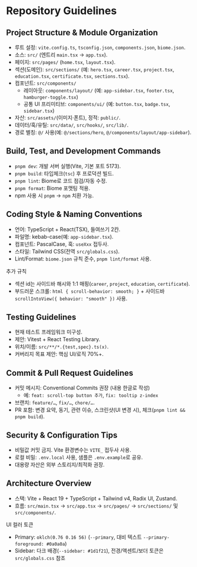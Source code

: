 # Repository Guidelines

## Project Structure & Module Organization

- 루트 설정: `vite.config.ts`, `tsconfig.json`, `components.json`, `biome.json`.
- 소스: `src/` (엔트리 `main.tsx` → `app.tsx`).
- 페이지: `src/pages/` (`home.tsx`, `layout.tsx`).
- 섹션(도메인): `src/sections/` (예: `hero.tsx`, `career.tsx`, `project.tsx`, `education.tsx`, `certificate.tsx`, `sections.tsx`).
- 컴포넌트: `src/components/`
  - 레이아웃: `components/layout/` (예: `app-sidebar.tsx`, `footer.tsx`, `hamburger-toggle.tsx`)
  - 공통 UI 프리미티브: `components/ui/` (예: `button.tsx`, `badge.tsx`, `sidebar.tsx`)
- 자산: `src/assets/`(이미지·폰트), 정적: `public/`.
- 데이터/훅/유틸: `src/data/`, `src/hooks/`, `src/lib/`.
- 경로 별칭: `@/` 사용(예: `@/sections/hero`, `@/components/layout/app-sidebar`).

## Build, Test, and Development Commands

- `pnpm dev`: 개발 서버 실행(Vite, 기본 포트 5173).
- `pnpm build`: 타입체크(`tsc`) 후 프로덕션 빌드.
- `pnpm lint`: Biome로 코드 점검/자동 수정.
- `pnpm format`: Biome 포맷팅 적용.
- npm 사용 시 `pnpm` → `npm` 치환 가능.

## Coding Style & Naming Conventions

- 언어: TypeScript + React(TSX), 들여쓰기 2칸.
- 파일명: kebab-case(예: `app-sidebar.tsx`).
- 컴포넌트: PascalCase, 훅: `useXxx` 접두사.
- 스타일: Tailwind CSS(전역 `src/globals.css`).
- Lint/Format: `biome.json` 규칙 준수, `pnpm lint/format` 사용.

추가 규칙

- 섹션 id는 사이드바 해시와 1:1 매핑(`career`, `project`, `education`, `certificate`).
- 부드러운 스크롤: `html { scroll-behavior: smooth; }` + 사이드바 `scrollIntoView({ behavior: "smooth" })` 사용.

## Testing Guidelines

- 현재 테스트 프레임워크 미구성.
- 제안: Vitest + React Testing Library.
- 위치/이름: `src/**/*.{test,spec}.ts(x)`.
- 커버리지 목표 제안: 핵심 UI/로직 70%+.

## Commit & Pull Request Guidelines

- 커밋 메시지: Conventional Commits 권장 (내용 한글로 작성)
  - 예: `feat: scroll-top button 추가`, `fix: tooltip z-index`
- 브랜치: `feature/…`, `fix/…`, `chore/…`.
- PR 포함: 변경 요약, 동기, 관련 이슈, 스크린샷(UI 변경 시), 체크(`pnpm lint && pnpm build`).

## Security & Configuration Tips

- 비밀값 커밋 금지. Vite 환경변수는 `VITE_` 접두사 사용.
- 로컬 비밀: `.env.local` 사용, 샘플은 `.env.example`로 공유.
- 대용량 자산은 외부 스토리지/최적화 권장.

## Architecture Overview

- 스택: Vite + React 19 + TypeScript + Tailwind v4, Radix UI, Zustand.
- 흐름: `src/main.tsx` → `src/app.tsx` → `src/pages/` → `src/sections/` 및 `src/components/`.

UI 컬러 토큰

- Primary: `oklch(0.76 0.16 56)` (`--primary`, 대비 텍스트 `--primary-foreground: #0a0a0a`)
- Sidebar: 다크 배경(`--sidebar: #1d1f21`), 전경/액센트/보더 토큰은 `src/globals.css` 참조
